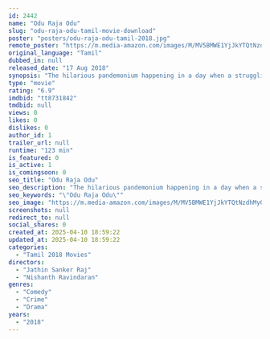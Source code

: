 ```yaml
---
id: 2442
name: "Odu Raja Odu"
slug: "odu-raja-odu-tamil-movie-download"
poster: "posters/odu-raja-odu-tamil-2018.jpg"
remote_poster: "https://m.media-amazon.com/images/M/MV5BMWE1YjJkYTQtNzdhMy00NjYyLWEyZGUtMDBhYTMzOWE2YzhjXkEyXkFqcGdeQXVyMTEzNzg0Mjkx._V1_SX300.jpg"
original_language: "Tamil"
dubbed_in: null
released_date: "17 Aug 2018"
synopsis: "The hilarious pandemonium happening in a day when a struggling writer tries to get his wife what she wants."
type: "movie"
rating: "6.9"
imdbid: "tt8731842"
tmdbid: null
views: 0
likes: 0
dislikes: 0
author_id: 1
trailer_url: null
runtime: "123 min"
is_featured: 0
is_active: 1
is_comingsoon: 0
seo_title: "Odu Raja Odu"
seo_description: "The hilarious pandemonium happening in a day when a struggling writer tries to get his wife what she wants."
seo_keywords: "\"Odu Raja Odu\""
seo_image: "https://m.media-amazon.com/images/M/MV5BMWE1YjJkYTQtNzdhMy00NjYyLWEyZGUtMDBhYTMzOWE2YzhjXkEyXkFqcGdeQXVyMTEzNzg0Mjkx._V1_SX300.jpg"
screenshots: null
redirect_to: null
social_shares: 0
created_at: 2025-04-10 18:59:22
updated_at: 2025-04-10 18:59:22
categories:
  - "Tamil 2018 Movies"
directors:
  - "Jathin Sanker Raj"
  - "Nishanth Ravindaran"
genres:
  - "Comedy"
  - "Crime"
  - "Drama"
years:
  - "2018"
---
```


